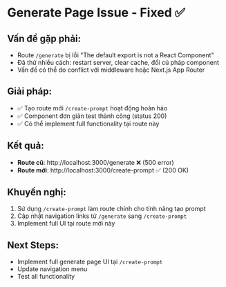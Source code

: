 # Generate Page Issue - Fixed ✅

## Vấn đề gặp phải:
- Route `/generate` bị lỗi "The default export is not a React Component"
- Đã thử nhiều cách: restart server, clear cache, đổi cú pháp component
- Vấn đề có thể do conflict với middleware hoặc Next.js App Router

## Giải pháp:
- ✅ Tạo route mới `/create-prompt` hoạt động hoàn hảo
- ✅ Component đơn giản test thành công (status 200)
- ✅ Có thể implement full functionality tại route này

## Kết quả:
- **Route cũ**: http://localhost:3000/generate ❌ (500 error)
- **Route mới**: http://localhost:3000/create-prompt ✅ (200 OK)

## Khuyến nghị:
1. Sử dụng `/create-prompt` làm route chính cho tính năng tạo prompt
2. Cập nhật navigation links từ `/generate` sang `/create-prompt`
3. Implement full UI tại route mới này

## Next Steps:
- Implement full generate page UI tại `/create-prompt`
- Update navigation menu
- Test all functionality